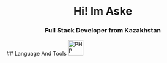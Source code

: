 <div id="header" align="center">
  <h1>Hi! Im Aske</h1>
  <h3>Full Stack Developer from Kazakhstan</h3>
  
</div>
## Language And Tools
<img src="https://cdn.jsdelivr.net/gh/devicons/devicon/icons/php/php-original.svg" title="PHP" width="40" height="40">

